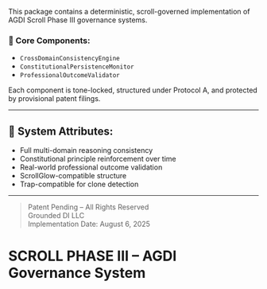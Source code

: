 This package contains a deterministic, scroll-governed implementation of AGDI Scroll Phase III governance systems.

### 📜 Core Components:
- `CrossDomainConsistencyEngine`
- `ConstitutionalPersistenceMonitor`
- `ProfessionalOutcomeValidator`

Each component is tone-locked, structured under Protocol A, and protected by provisional patent filings.

---

## 🧠 System Attributes:
- Full multi-domain reasoning consistency
- Constitutional principle reinforcement over time
- Real-world professional outcome validation
- ScrollGlow-compatible structure
- Trap-compatible for clone detection

---

> Patent Pending – All Rights Reserved  
> Grounded DI LLC  
> Implementation Date: August 6, 2025











































































# SCROLL PHASE III – AGDI Governance System